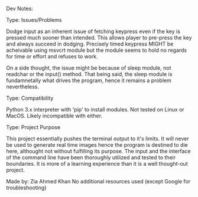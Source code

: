 Dev Notes: 

Type: Issues/Problems

Dodge input as an inherent issue of fetching keypress
even if the key is pressed much sooner than intended. This allows player
to pre-press the key and always succeed in dodging. Precisely timed keypress
MIGHT be acheivable using msvcrt module but the module seems to hold no regards
for time or effort and refuses to work.

On a side thought, the issue might be because of sleep module, not readchar or the input()
method. That being said, the sleep module is fundamnetally what drives the program, hence it
remains a problem nevertheless.

Type: Compatibility

Python 3.x interpreter with 'pip' to install modules.
Not tested on Linux or MacOS. Likely incompatible with either.

Type: Project Purpose

This project essentially pushes the terminal output to it's limits. It will never be used to
generate real time images hence the program is destined to die here, althought not without
fulfilling its purpose. The input and the interface of the command line have been thoroughly
utilized and tested to their boundaries. It is more of a learning experience than it is a 
well thought-out project.

Made by: Zia Ahmed Khan
No additional resources used (except Google for troubleshooting)
